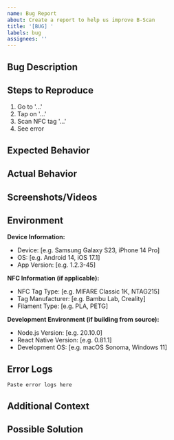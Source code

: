 ```yaml
---
name: Bug Report
about: Create a report to help us improve B-Scan
title: '[BUG] '
labels: bug
assignees: ''
---
```


## Bug Description

<!-- A clear and concise description of what the bug is -->

## Steps to Reproduce

1. Go to '...'
2. Tap on '...'
3. Scan NFC tag '...'
4. See error

## Expected Behavior

<!-- A clear and concise description of what you expected to happen -->

## Actual Behavior

<!-- A clear and concise description of what actually happened -->

## Screenshots/Videos

<!-- If applicable, add screenshots or screen recordings to help explain your problem -->

## Environment

**Device Information:**

- Device: [e.g. Samsung Galaxy S23, iPhone 14 Pro]
- OS: [e.g. Android 14, iOS 17.1]
- App Version: [e.g. 1.2.3-45]

**NFC Information (if applicable):**

- NFC Tag Type: [e.g. MIFARE Classic 1K, NTAG215]
- Tag Manufacturer: [e.g. Bambu Lab, Creality]
- Filament Type: [e.g. PLA, PETG]

**Development Environment (if building from source):**

- Node.js Version: [e.g. 20.10.0]
- React Native Version: [e.g. 0.81.1]
- Development OS: [e.g. macOS Sonoma, Windows 11]

## Error Logs

<!-- If applicable, paste any error logs here -->

```
Paste error logs here
```

## Additional Context

<!-- Add any other context about the problem here -->

## Possible Solution

<!-- If you have ideas on how to fix this, please share them -->
